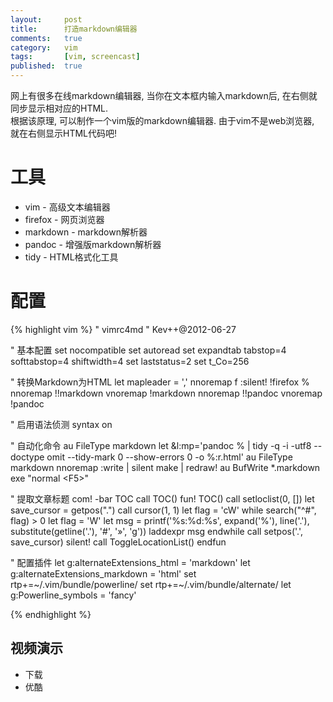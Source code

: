 ```yaml
---
layout:     post
title:      打造markdown编辑器
comments:   true
category:   vim
tags:       [vim, screencast]
published:  true
---
```


网上有很多在线markdown编辑器, 当你在文本框内输入markdown后, 在右侧就同步显示相对应的HTML.  
根据该原理, 可以制作一个vim版的markdown编辑器. 由于vim不是web浏览器, 就在右侧显示HTML代码吧!

# 工具

- vim - 高级文本编辑器
- firefox - 网页浏览器
- markdown - markdown解析器
- pandoc - 增强版markdown解析器
- tidy - HTML格式化工具

# 配置

{% highlight vim %}
" vimrc4md
" Kev++@2012-06-27

" 基本配置
set nocompatible
set autoread
set expandtab tabstop=4 softtabstop=4 shiftwidth=4
set laststatus=2
set t_Co=256

" 转换Markdown为HTML
let mapleader = ','
nnoremap <leader>f  :silent! !firefox %<CR>
nnoremap <C-m>      !!markdown<CR>
vnoremap <C-m>      !markdown<CR>
nnoremap <C-p>      !!pandoc<CR>
vnoremap <C-p>      !pandoc<CR>

" 启用语法侦测
syntax on

" 自动化命令
au FileType markdown        let &l:mp='pandoc % \| tidy -q -i -utf8 --doctype omit --tidy-mark 0 --show-errors 0 -o %:r.html'
au FileType markdown        nnoremap <buffer> <F5> :write \| silent make \| redraw!<CR>
au BufWrite *.markdown      exe "normal \<F5>"

" 提取文章标题
com! -bar TOC call TOC()
fun! TOC()
    call setloclist(0, [])
    let save_cursor = getpos(".")
    call cursor(1, 1)
    let flag = 'cW'
    while search("^#", flag) > 0
        let flag = 'W'
        let msg = printf('%s:%d:%s', expand('%'), line('.'), substitute(getline('.'), '#', '»', 'g'))
        laddexpr msg
    endwhile
    call setpos('.', save_cursor)
    silent! call ToggleLocationList()
endfun

" 配置插件
let g:alternateExtensions_html = 'markdown'
let g:alternateExtensions_markdown = 'html'
set rtp+=~/.vim/bundle/powerline/
set rtp+=~/.vim/bundle/alternate/
let g:Powerline_symbols = 'fancy'

{% endhighlight %}

## 视频演示

- 下载
- 优酷
